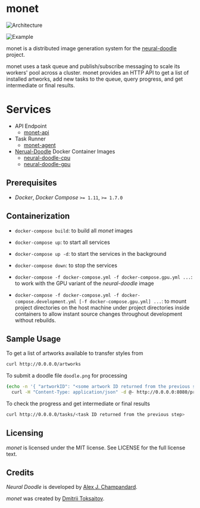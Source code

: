monet
=====

![Architecture](http://i.imgur.com/DbMzzpQ.png)

![Example](http://i.imgur.com/sz2Viam.jpg)

monet is a distributed image generation system for the
[neural-doodle](https://github.com/alexjc/neural-doodle) project.

monet uses a task queue and publish/subscribe messaging to scale its workers'
pool across a cluster. monet provides an HTTP API to get a list of installed
artworks, add new tasks to the queue, query progress, and get intermediate or
final results.

# Services

* API Endpoint
    * [monet-api](https://github.com/toksaitov/monet-api)
* Task Runner
    * [monet-agent](https://github.com/toksaitov/monet-agent)
* [Nerual-Doodle](https://github.com/alexjc/neural-doodle) Docker Container Images
    * [neural-doodle-cpu](https://github.com/toksaitov/neural-doodle-cpu)
    * [neural-doodle-gpu](https://github.com/toksaitov/neural-doodle-gpu)

## Prerequisites

* *Docker*, *Docker Compose* `>= 1.11`, `>= 1.7.0`

## Containerization

* `docker-compose build`: to build all *monet* images

* `docker-compose up`: to start all services

* `docker-compose up -d`: to start the services in the background

* `docker-compose down`: to stop the services

* `docker-compose -f docker-compose.yml -f docker-compose.gpu.yml ...`: to work
  with the GPU variant of the *neural-doodle* image

* `docker-compose -f docker-compose.yml -f docker-compose.development.yml
   [-f docker-compose.gpu.yml] ...`: to mount project directories on the host
  machine under project directories inside containers to allow instant source
  changes throughout development without rebuilds.

## Sample Usage

To get a list of artworks available to transfer styles from

```bash
curl http://0.0.0.0/artworks
```

To submit a doodle file `doodle.png` for processing

```bash
(echo -n '{ "artworkID": "<some artwork ID returned from the previous step>", "map": "'; base64 doodle.png; echo '" }') |
  curl -H "Content-Type: application/json" -d @- http://0.0.0.0:8080/process
```

To check the progress and get intermediate or final results

```bash
curl http://0.0.0.0/tasks/<task ID returned from the previous step>
```

## Licensing

*monet* is licensed under the MIT license. See LICENSE for the full license
text.

## Credits

*Neural Doodle* is developed by [Alex J. Champandard](https://github.com/alexjc).

*monet* was created by [Dmitrii Toksaitov](https://github.com/toksaitov).
